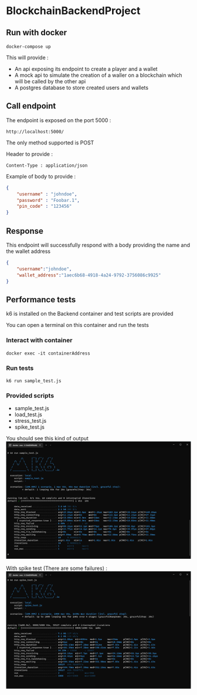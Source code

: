 # BlockchainBackendProject

## Run with docker
```shell
docker-compose up
```

This will provide : 
 - An api exposing its endpoint to create a player and a wallet
 - A mock api to simulate the creation of a waller on a blockchain which will be called by the other api
 - A postgres database to store created users and wallets

## Call endpoint
The endpoint is exposed on the port 5000 :
```
http://localhost:5000/
```

The only method supported is POST

Header to provide :
```
Content-Type : application/json
```

Example of body to provide :
```json
{
    "username" : "johndoe",
    "password" : "Foobar.1",
    "pin_code" : "123456"
}
```

## Response 
This endpoint will successfully respond with a body providing the name and the wallet address 
```json
{
    "username":"johndoe",
    "wallet_address":"1aec6b68-4918-4a24-9792-3756086c9925"
}
```

## Performance tests
k6 is installed on the Backend container and test scripts are provided

You can open a terminal on this container and run the tests

### Interact with container
```
docker exec -it containerAddress
```

### Run tests
```
k6 run sample_test.js
```

### Provided scripts 
 - sample_test.js
 - load_test.js
 - stress_test.js
 - spike_test.js

You should see this kind of output
![sample_test](ReadMeImages/sampletest.png)

With spike test (There are some failures) :
![sample_test](ReadMeImages/spiketest.png)
